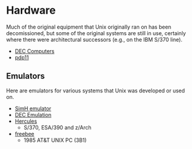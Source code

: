 # Hardware

Much of the original equipment that Unix originally ran on has been decomissioned, but some of the original systems are still in use, certainly where there were architectural successors (e.g., on the IBM S/370 line).

 * [DEC Computers](https://fms.komkon.org/comp/sys/DEC.html)
 * [pdp11](http://www.pdp11.org)

## Emulators

Here are emulators for various systems that Unix was developed or used on.

 * [SimH emulator](http://simh.trailing-edge.com/)
 * [DEC Emulation](http://www.avanthar.com/healyzh/decemulation/decemu.html)
 * [Hercules](http://www.hercules-390.eu/)
   - S/370, ESA/390 and z/Arch
 * [freebee](https://github.com/philpem/freebee)
   - 1985 AT&T UNIX PC (3B1)
